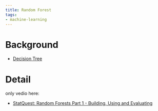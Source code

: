 ```yaml
---
title: Random Forest
tags:
- machine-learning
---
```


# Background

* [Decision Tree](computer_sci/deep_learning_and_machine_learning/deep_learning/Decision_Tree.md)

# Detail

only vedio here:

* [StatQuest: Random Forests Part 1 - Building, Using and Evaluating](https://www.youtube.com/watch?v=J4Wdy0Wc_xQ&t=32s "StatQuest: Random Forests Part 1 - Building, Using and Evaluating")

